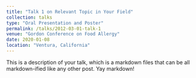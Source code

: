 ```yaml
---
title: "Talk 1 on Relevant Topic in Your Field"
collection: talks
type: "Oral Presentation and Poster"
permalink: /talks/2012-03-01-talk-1
venue: "Gordon Conference on Food Allergy"
date: 2020-01-08
location: "Ventura, California"
---
```


This is a description of your talk, which is a markdown files that can be all markdown-ified like any other post. Yay markdown!
